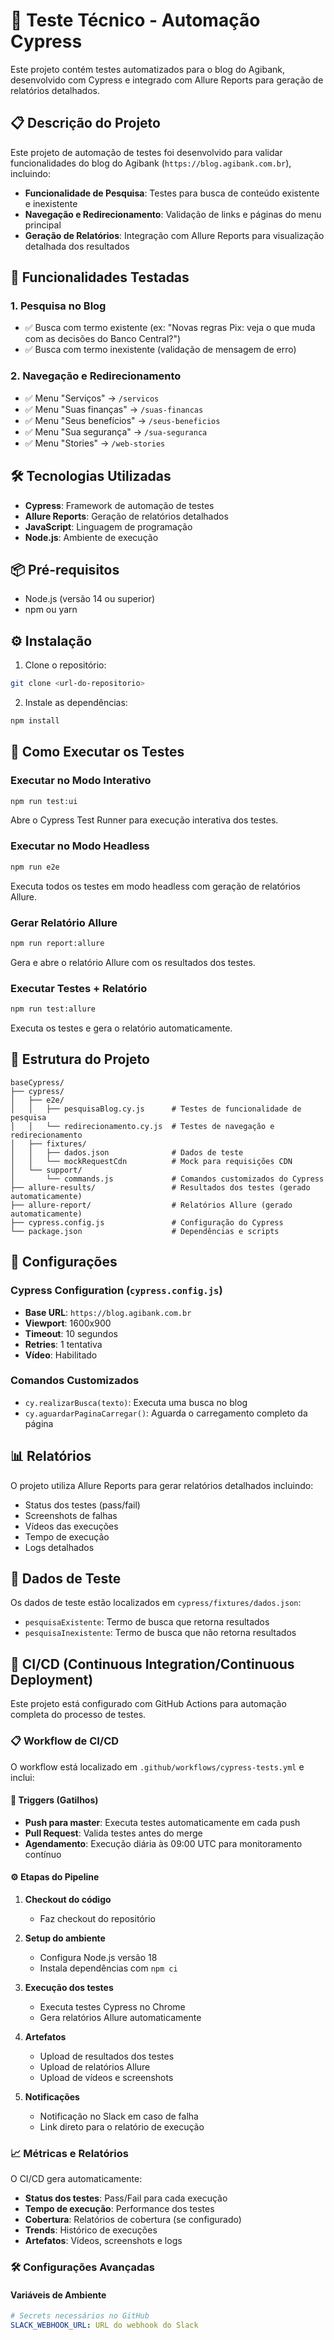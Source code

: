 # 🧪 Teste Técnico - Automação Cypress

Este projeto contém testes automatizados para o blog do Agibank, desenvolvido com Cypress e integrado com Allure Reports para geração de relatórios detalhados.

## 📋 Descrição do Projeto

Este projeto de automação de testes foi desenvolvido para validar funcionalidades do blog do Agibank (`https://blog.agibank.com.br`), incluindo:

- **Funcionalidade de Pesquisa**: Testes para busca de conteúdo existente e inexistente
- **Navegação e Redirecionamento**: Validação de links e páginas do menu principal
- **Geração de Relatórios**: Integração com Allure Reports para visualização detalhada dos resultados

## 🚀 Funcionalidades Testadas

### 1. Pesquisa no Blog
- ✅ Busca com termo existente (ex: "Novas regras Pix: veja o que muda com as decisões do Banco Central?")
- ✅ Busca com termo inexistente (validação de mensagem de erro)

### 2. Navegação e Redirecionamento
- ✅ Menu "Serviços" → `/servicos`
- ✅ Menu "Suas finanças" → `/suas-financas`
- ✅ Menu "Seus benefícios" → `/seus-beneficios`
- ✅ Menu "Sua segurança" → `/sua-seguranca`
- ✅ Menu "Stories" → `/web-stories`

## 🛠️ Tecnologias Utilizadas

- **Cypress**: Framework de automação de testes
- **Allure Reports**: Geração de relatórios detalhados
- **JavaScript**: Linguagem de programação
- **Node.js**: Ambiente de execução

## 📦 Pré-requisitos

- Node.js (versão 14 ou superior)
- npm ou yarn

## ⚙️ Instalação

1. Clone o repositório:
```bash
git clone <url-do-repositorio>
```

2. Instale as dependências:
```bash
npm install
```

## 🎯 Como Executar os Testes

### Executar no Modo Interativo
```bash
npm run test:ui
```
Abre o Cypress Test Runner para execução interativa dos testes.

### Executar no Modo Headless
```bash
npm run e2e
```
Executa todos os testes em modo headless com geração de relatórios Allure.

### Gerar Relatório Allure
```bash
npm run report:allure
```
Gera e abre o relatório Allure com os resultados dos testes.

### Executar Testes + Relatório
```bash
npm run test:allure
```
Executa os testes e gera o relatório automaticamente.

## 📁 Estrutura do Projeto

```
baseCypress/
├── cypress/
│   ├── e2e/
│   │   ├── pesquisaBlog.cy.js      # Testes de funcionalidade de pesquisa
│   │   └── redirecionamento.cy.js  # Testes de navegação e redirecionamento
│   ├── fixtures/
│   │   ├── dados.json              # Dados de teste
│   │   └── mockRequestCdn          # Mock para requisições CDN
│   └── support/
│       └── commands.js             # Comandos customizados do Cypress
├── allure-results/                 # Resultados dos testes (gerado automaticamente)
├── allure-report/                  # Relatórios Allure (gerado automaticamente)
├── cypress.config.js               # Configuração do Cypress
└── package.json                    # Dependências e scripts
```

## 🔧 Configurações

### Cypress Configuration (`cypress.config.js`)
- **Base URL**: `https://blog.agibank.com.br`
- **Viewport**: 1600x900
- **Timeout**: 10 segundos
- **Retries**: 1 tentativa
- **Vídeo**: Habilitado

### Comandos Customizados
- `cy.realizarBusca(texto)`: Executa uma busca no blog
- `cy.aguardarPaginaCarregar()`: Aguarda o carregamento completo da página

## 📊 Relatórios

O projeto utiliza Allure Reports para gerar relatórios detalhados incluindo:
- Status dos testes (pass/fail)
- Screenshots de falhas
- Vídeos das execuções
- Tempo de execução
- Logs detalhados

## 🧪 Dados de Teste

Os dados de teste estão localizados em `cypress/fixtures/dados.json`:
- `pesquisaExistente`: Termo de busca que retorna resultados
- `pesquisaInexistente`: Termo de busca que não retorna resultados

## 🔄 CI/CD (Continuous Integration/Continuous Deployment)

Este projeto está configurado com GitHub Actions para automação completa do processo de testes.

### 📋 Workflow de CI/CD

O workflow está localizado em `.github/workflows/cypress-tests.yml` e inclui:

#### 🚀 **Triggers (Gatilhos)**
- **Push para master**: Executa testes automaticamente em cada push
- **Pull Request**: Valida testes antes do merge
- **Agendamento**: Execução diária às 09:00 UTC para monitoramento contínuo

#### ⚙️ **Etapas do Pipeline**

1. **Checkout do código**
   - Faz checkout do repositório

2. **Setup do ambiente**
   - Configura Node.js versão 18
   - Instala dependências com `npm ci`

3. **Execução dos testes**
   - Executa testes Cypress no Chrome
   - Gera relatórios Allure automaticamente

4. **Artefatos**
   - Upload de resultados dos testes
   - Upload de relatórios Allure
   - Upload de vídeos e screenshots

5. **Notificações**
   - Notificação no Slack em caso de falha
   - Link direto para o relatório de execução

### 📈 **Métricas e Relatórios**

O CI/CD gera automaticamente:
- **Status dos testes**: Pass/Fail para cada execução
- **Tempo de execução**: Performance dos testes
- **Cobertura**: Relatórios de cobertura (se configurado)
- **Trends**: Histórico de execuções
- **Artefatos**: Vídeos, screenshots e logs

### 🛠️ **Configurações Avançadas**

#### Variáveis de Ambiente
```yaml
# Secrets necessários no GitHub
SLACK_WEBHOOK_URL: URL do webhook do Slack
```